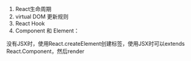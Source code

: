 1. React生命周期
2. virtual DOM 更新规则
3. React Hook
4. Component 和 Element：

没有JSX时，使用React.createElement创建标签，使用JSX时可以extends React.Component，然后render
